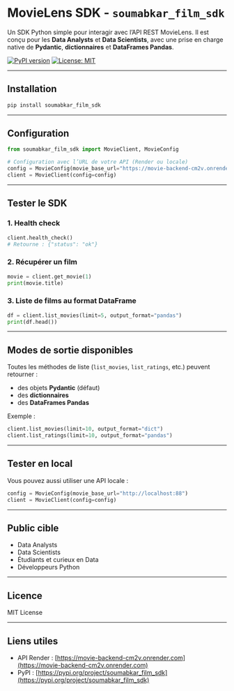 # MovieLens SDK - `soumabkar_film_sdk`

Un SDK Python simple pour interagir avec l’API REST MovieLens. Il est conçu pour les **Data Analysts** et **Data Scientists**, avec une prise en charge native de **Pydantic**, **dictionnaires** et **DataFrames Pandas**.

[![PyPI version](https://badge.fury.io/py/moviesdk.svg)](https://badge.fury.io/py/moviesdk)
[![License: MIT](https://img.shields.io/badge/License-MIT-green.svg)](https://opensource.org/licenses/MIT)

---

## Installation

```bash
pip install soumabkar_film_sdk
```

---

## Configuration

```python
from soumabkar_film_sdk import MovieClient, MovieConfig

# Configuration avec l’URL de votre API (Render ou locale)
config = MovieConfig(movie_base_url="https://movie-backend-cm2v.onrender.com")
client = MovieClient(config=config)
```

---

## Tester le SDK

### 1. Health check

```python
client.health_check()
# Retourne : {"status": "ok"}
```

### 2. Récupérer un film

```python
movie = client.get_movie(1)
print(movie.title)
```

### 3. Liste de films au format DataFrame

```python
df = client.list_movies(limit=5, output_format="pandas")
print(df.head())
```

---

## Modes de sortie disponibles

Toutes les méthodes de liste (`list_movies`, `list_ratings`, etc.) peuvent retourner :

- des objets **Pydantic** (défaut)
- des **dictionnaires**
- des **DataFrames Pandas**

Exemple :

```python
client.list_movies(limit=10, output_format="dict")
client.list_ratings(limit=10, output_format="pandas")
```

---

## Tester en local

Vous pouvez aussi utiliser une API locale :

```python
config = MovieConfig(movie_base_url="http://localhost:88")
client = MovieClient(config=config)
```

---

## Public cible

- Data Analysts
- Data Scientists
- Étudiants et curieux en Data
- Développeurs Python

---

## Licence

MIT License

---

## Liens utiles

- API Render : [https://movie-backend-cm2v.onrender.com](https://movie-backend-cm2v.onrender.com)
- PyPI : [https://pypi.org/project/soumabkar_film_sdk](https://pypi.org/project/soumabkar_film_sdk)